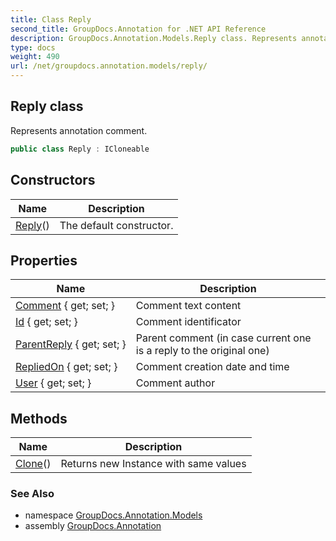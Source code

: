 ```yaml
---
title: Class Reply
second_title: GroupDocs.Annotation for .NET API Reference
description: GroupDocs.Annotation.Models.Reply class. Represents annotation comment
type: docs
weight: 490
url: /net/groupdocs.annotation.models/reply/
---
```

## Reply class

Represents annotation comment.

```csharp
public class Reply : ICloneable
```

## Constructors

| Name | Description |
| --- | --- |
| [Reply](reply/)() | The default constructor. |

## Properties

| Name | Description |
| --- | --- |
| [Comment](../../groupdocs.annotation.models/reply/comment/) { get; set; } | Comment text content |
| [Id](../../groupdocs.annotation.models/reply/id/) { get; set; } | Comment identificator |
| [ParentReply](../../groupdocs.annotation.models/reply/parentreply/) { get; set; } | Parent сomment (in case current one is a reply to the original one) |
| [RepliedOn](../../groupdocs.annotation.models/reply/repliedon/) { get; set; } | Comment creation date and time |
| [User](../../groupdocs.annotation.models/reply/user/) { get; set; } | Comment author |

## Methods

| Name | Description |
| --- | --- |
| [Clone](../../groupdocs.annotation.models/reply/clone/)() | Returns new Instance with same values |

### See Also

* namespace [GroupDocs.Annotation.Models](../../groupdocs.annotation.models/)
* assembly [GroupDocs.Annotation](../../)


